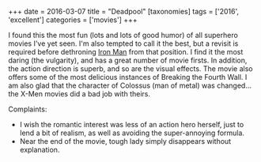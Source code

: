 +++
date = 2016-03-07
title = "Deadpool"
[taxonomies]
tags = ['2016', 'excellent']
categories = ['movies']
+++

I found this the most fun (lots and lots of good humor) of all superhero
movies I've yet seen. I'm also tempted to call it the best, but a
revisit is required before dethroning [Iron Man] from that position. I
find it the most daring (the vulgarity), and has a great number of movie
firsts. In addition, the action direction is superb, and so are the
visual effects. The movie also offers some of the most delicious
instances of Breaking the Fourth Wall. I am also glad that the character
of Colossus (man of metal) was changed... the X-Men movies did a bad
job with theirs.

Complaints:

-   I wish the romantic interest was less of an action hero herself,
    just to lend a bit of realism, as well as avoiding the
    super-annoying formula.
-   Near the end of the movie, tough lady simply disappears without
    explanation.

  [Iron Man]: http://tshepang.net/iron-man
